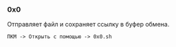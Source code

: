 ### 0x0
Отправляет файл и сохраняет ссылку в буфер обмена.
```
ПКМ -> Открыть с помощью -> 0x0.sh
```
